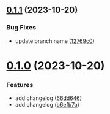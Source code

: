 ## [0.1.1](https://github.com/srlehto/greetings-ci/compare/v0.1.0...v0.1.1) (2023-10-20)


### Bug Fixes

* update branch name ([12769c0](https://github.com/srlehto/greetings-ci/commit/12769c0707aca05fcfefdd610c26693903660add))



# [0.1.0](https://github.com/srlehto/greetings-ci/compare/b6efb7a32726a1915737b09770b4b75aa32edc75...v0.1.0) (2023-10-20)


### Features

* add changelog ([66dd646](https://github.com/srlehto/greetings-ci/commit/66dd646402cb706bdb9687e3da9bee5d25faa28a))
* add changelog ([b6efb7a](https://github.com/srlehto/greetings-ci/commit/b6efb7a32726a1915737b09770b4b75aa32edc75))



